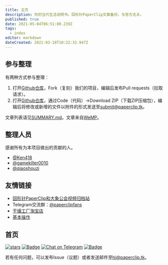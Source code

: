 ```yaml
---
title: 主页
description: 你的当代生活说明书。回形针PaperClip文章备份，与官方无关。
published: true
date: 2021-05-04T06:51:00.239Z
tags:
  - index
editor: markdown
dateCreated: 2021-03-18T10:32:32.947Z
---
```


## 参与整理

有两种方式参与整理：

1. 打开[Github仓库](https://github.com/paperclip-tk/paperclip)，Fork（复刻）我们的项目，编辑后发布Pull requests（拉取请求）。
2. 打开[Github仓库](https://github.com/paperclip-tk/paperclip)，通过Code（代码）→Download ZIP（下载ZIP压缩包），编辑后将修改或新增的文件以附件的形式发送至[submit@paperclip.tk](mailto:submit@paperclip.tk)。

文章列表请见[SUMMARY.md](SUMMARY.md)。文章来自[WeMP](https://wemp.app/accounts/1d9ae7b3-ca58-4370-bd6a-9dd318e8c83a)。

## 整理人员

感谢所有为本项目做出的贡献的人。

* [@Ken418](https://github.com/Ken418)
* [@gamekiller0010](https://github.com/gamekiller0010)
* [@qiaoshouzi](https://github.com/qiaoshouzi)

## 友情链接

* [回形针PaperClip和大象公会视频归档站](https://paperclip.tk)
* Telegram交流群：[@paperclipfans](https://t.me/paperclipfans)
* [干燥工厂淘宝店](https://shop362189133.taobao.com)
* [基本操作](https://jibencaozuo.com)

## 首页

[![​stars​](https://img.shields.io/github/stars/paperclip-tk/paperclip?style=social)](https://github.com/paperclip-tk/paperclip) [![Badge](https://img.shields.io/badge/Link-article.paperclip.tk-%23FF4D5B.svg)](https://article.paperclip.tk) [![Chat on Telegram](https://img.shields.io/badge/Chat%20on-Telegram-brightgreen.svg)](https://t.me/paperclipfans) [![Badge](https://img.shields.io/badge/Email-hi@paperclip.tk-%23FF4D5B.svg)](mailto:hi@paperclip.tk)

若有任何问题，可以发布Issue（议题）或者发送邮件至[hi@paperclip.tk](mailto:hi@paperclip.tk)。
